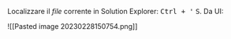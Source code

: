 Localizzare il *file* corrente in Solution Explorer: <kbd>Ctrl + '</kbd> <kbd>S</kbd>. Da UI:

![[Pasted image 20230228150754.png]]